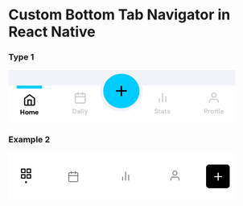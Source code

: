 # Custom Bottom Tab Navigator in React Native

### Type 1

<img src="assets/bottomtab.png" width="451" height="102"/>

### Example 2

![tabNav](assets/btt.png)
